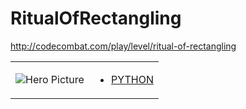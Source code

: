 # RitualOfRectangling 

http://codecombat.com/play/level/ritual-of-rectangling
<table>
<tr>
<td>

![Hero Picture](hero.png?raw=true "Hero Picture")

</td>
<td>
<ul>
<li>

[PYTHON](RitualOfRectangling.py)

</li>
</td>
</tr>
<table>